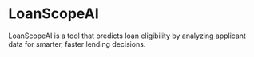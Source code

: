 # LoanScopeAI
LoanScopeAI is a tool that predicts loan eligibility by analyzing applicant data for smarter, faster lending decisions.
